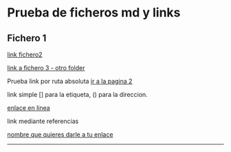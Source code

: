 Prueba de ficheros md y links
=============================

Fichero 1
------------

[link fichero2][a_fichero_2]




[link a fichero 3 - otro folder][a_fichero_3]



Prueba link por ruta absoluta [ir a la pagina 2][nombre]



[nombre]: file:///c:/Temp/pova_web_md/fichero2.html


link simple [] para la etiqueta,  () para la direccion.

[enlace en linea](http://www.limni.net)

link mediante referencias 

[nombre que quieres darle a tu enlace][nombre de tu referencia]

[nombre de tu referencia]: http:www.tuenlace.com


--------------------------------
[a_fichero_2]: fichero2.html
[a_fichero_3]: pova\fichero3.html

